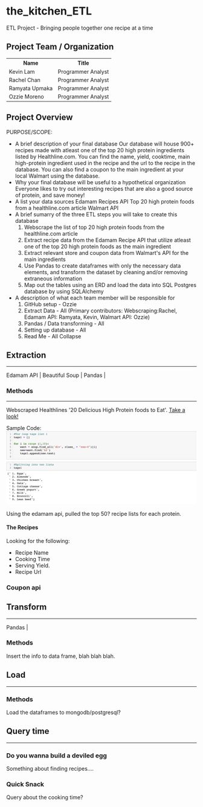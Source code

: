 # the_kitchen_ETL

ETL Project - Bringing people together one recipe at a time

## Project Team / Organization
<table>
  <th>Name</th>
  <th>Title</th>
  <tr>
   <td>Kevin Lam</td>
    <td>Programmer Analyst</td>
  </tr>
   <tr>
    <td>Rachel Chan</td>
    <td>Programmer Analyst</td>
  </tr>
  <tr>
    <td>Ramyata Upmaka</td>
    <td>Programmer Analyst</td>
  </tr>
  <tr>
  </tr>
    <td>Ozzie Moreno</td>
    <td>Programmer Analyst</td>
</table>

## Project Overview

PURPOSE/SCOPE: <br/>

* A brief description of your final database
    Our database will house 900+ recipes made with atleast one of the top 20 high protein ingredients listed by Healthline.com. You can find the name, yield, cooktime, main high-protein ingredient used in the recipe and the url to the recipe in the database. You can also find a coupon to the main ingredient at your local Walmart using the database.
* Why your final database will be useful to a hypothetical organization
    Everyone likes to try out interesting recipes that are also a good source of protein, and save money!
* A list your data sources
    Edamam Recipes API
    Top 20 high protein foods from a healthline.com article
    Walmart API
* A brief sumarry of the three ETL steps you will take to create this database
    1. Webscrape the list of top 20 high protein foods from the healthline.com article
    2. Extract recipe data from the Edamam Recipe API that utilize atleast one of the top 20 high protein foods as the main ingredient
    3. Extract relevant store and coupon data from Walmart's API for the main ingredients
    4. Use Pandas to create dataframes with only the necessary data elements, and transform the dataset by cleaning and/or removing extraneous information
    3. Map out the tables using an ERD and load the data into SQL Postgres database by using SQLAlchemy
* A description of what each team member will be responsible for
    1. GitHub setup - Ozzie
    2. Extract Data - All (Primary contributors: Webscraping:Rachel, Edamam API: Ramyata, Kevin, Walmart API: Ozzie)
    4. Pandas / Data transforming - All
    5. Setting up database - All
    6. Read Me - All
Collapse

<!-- Wanted to get a format down. We can change it as we see fit. - Kevin -->

## Extraction

---

Edamam API | Beautiful Soup | Pandas | <!-- (Insert other tools....) -->

### **Methods**

---

Webscraped Healthlines '20 Delicious High Protein foods to Eat'. [Take a look!](https://www.healthline.com/nutrition/20-delicious-high-protein-foods#TOC_TITLE_HDR_2)

Sample Code:
![Healthline Scraping](Images/Scraping_code.png)


Using the edamam api, pulled the top 50? recipe lists for each protein.

#### **The Recipes**

Looking for the following:

* Recipe Name
* Cooking Time
* Serving Yield.
* Recipe Url
<!-- Any other things we may want -->


### **Coupon api**

## Transform

---

Pandas | <!-- (Other tools if needed) -->

### **Methods**



Insert the info to data frame, blah blah blah.

## Load

---

### **Methods**

Load the dataframes to mongodb/postgresql?

## Query time

---

<!-- Honestly some things that I quickly thought of. We can do other things. - Kevin -->

### **Do you wanna build a deviled egg**

Something about finding recipes....

### **Quick Snack**

Query about the cooking time?
